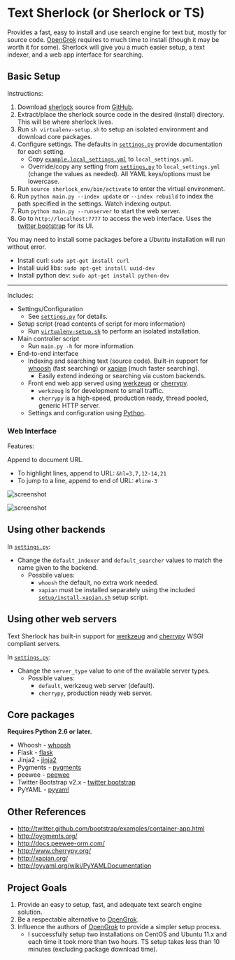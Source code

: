 # Text Sherlock (or Sherlock or TS)

Provides a fast, easy to install and use search engine for text but, mostly for source code. [OpenGrok](https://github.com/OpenGrok/OpenGrok) requires to much time to install (though it may be worth it for some). Sherlock will give you a much easier setup, a text indexer, and a web app interface for searching.

## Basic Setup

Instructions:

1. Download [sherlock](https://github.com/cbess/text-sherlock) source from [GitHub](https://github.com/cbess/text-sherlock).
1. Extract/place the sherlock source code in the desired (install) directory. This will be where sherlock lives.
1. Run `sh virtualenv-setup.sh` to setup an isolated environment and download core packages.
1. Configure settings. The defaults in [`settings.py`](settings.py) provide documentation for each setting.
	- Copy [`example.local_settings.yml`](example.local_settings.yml) to `local_settings.yml`.
	- Override/copy any setting from [`settings.py`](settings.py) to `local_settings.yml` (change the values as needed). All YAML keys/options must be lowercase.
1. Run `source sherlock_env/bin/activate` to enter the virtual environment.
1. Run `python main.py --index update` or `--index rebuild` to index the path specified in the settings. Watch indexing output.
1. Run `python main.py --runserver` to start the web server.
1. Go to `http://localhost:7777` to access the web interface. Uses the [twitter bootstrap](http://twitter.github.com/bootstrap) for its UI.

You may need to install some packages before a *Ubuntu* installation will run without error.

- Install curl: `sudo apt-get install curl`
- Install uuid libs: `sudo apt-get install uuid-dev`
- Install python dev: `sudo apt-get install python-dev`

---

Includes:

- Settings/Configuration
	- See [`settings.py`](settings.py) for details.
- Setup script (read contents of script for more information)
	- Run [`virtualenv-setup.sh`](setup/virtualenv-setup.sh) to perform an isolated installation.
- Main controller script
	- Run `main.py -h` for more information.
- End-to-end interface
	- Indexing and searching text (source code). Built-in support for [whoosh](https://whoosh.readthedocs.io) (fast searching) or [xapian](http://xapian.org/) (much faster searching).
	    - Easily extend indexing or searching via custom backends.
	- Front end web app served using [werkzeug](http://werkzeug.pocoo.org/) or [cherrypy](http://www.cherrypy.org/).
	    - `werkzeug` is for development to small traffic.
	    - `cherrypy` is a high-speed, production ready, thread pooled, generic HTTP server.
	- Settings and configuration using [Python](http://python.org).

### Web Interface

Features:

Append to document URL.

- To highlight lines, append to URL: `&hl=3,7,12-14,21`
- To jump to a line, append to end of URL: `#line-3`

![screenshot](https://github.com/cbess/text-sherlock/raw/master/setup/web-example1.jpg)

![screenshot](https://github.com/cbess/text-sherlock/raw/master/setup/web-example2.jpg)

## Using other backends

In [`settings.py`](settings.py):

- Change the `default_indexer` and `default_searcher` values to match the name given to the backend.
    - Possbile values:
        - `whoosh` the default, no extra work needed.
        - `xapian` must be installed separately using the included [`setup/install-xapian.sh`](setup/install-xapian.sh) setup script.

## Using other web servers

Text Sherlock has built-in support for [werkzeug](http://werkzeug.pocoo.org/) and [cherrypy](http://www.cherrypy.org/) WSGI compliant servers.

In [`settings.py`](settings.py):

- Change the `server_type` value to one of the available server types.
    - Possible values:
        - `default`, werkzeug web server (default).
        - `cherrypy`, production ready web server.

## Core packages

**Requires Python 2.6 or later.**

* Whoosh - [whoosh](https://whoosh.readthedocs.io/en/latest/quickstart.html#a-quick-introduction)
* Flask - [flask](http://flask.pocoo.org)
* Jinja2 - [jinja2](http://jinja.pocoo.org/docs)
* Pygments - [pygments](http://pygments.org/docs/quickstart)
* peewee - [peewee](https://github.com/coleifer/peewee)
* Twitter Bootstrap v2.x - [twitter bootstrap](http://getbootstrap.com/2.3.2/)
* PyYAML - [pyyaml](http://pyyaml.org)

## Other References

* http://twitter.github.com/bootstrap/examples/container-app.html
* http://pygments.org/
* http://docs.peewee-orm.com/
* http://www.cherrypy.org/
* http://xapian.org/
* http://pyyaml.org/wiki/PyYAMLDocumentation

## Project Goals

1. Provide an easy to setup, fast, and adequate text search engine solution.
1. Be a respectable alternative to [OpenGrok](https://github.com/OpenGrok/OpenGrok).
1. Influence the authors of [OpenGrok](https://github.com/OpenGrok/OpenGrok) to provide a simpler setup process.
	- I successfully setup two installations on CentOS and Ubuntu 11.x and each time it took more than two hours. TS setup takes less than 10 minutes (excluding package download time).
